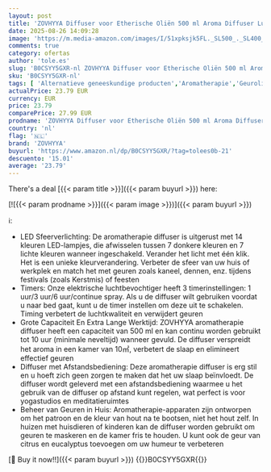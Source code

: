 ```yaml
---
layout: post
title: 'ZOVHYYA Diffuser voor Etherische Oliën 500 ml Aroma Diffuser Luchtbevochtiger 14 Leds met Afstandsbediening 3 Timer en Automatische Uitschakeling voor Woonkamer Slaapkamer Yoga als'
date: 2025-08-26 14:09:28
image: 'https://m.media-amazon.com/images/I/51xpksjk5FL._SL500_._SL400_.jpg'
comments: true
category: ofertas
author: 'tole.es'
slug: 'B0CSYY5GXR-nl ZOVHYYA Diffuser voor Etherische Oliën 500 ml Aroma...'
sku: 'B0CSYY5GXR-nl'
tags: [ 'Alternatieve geneeskundige producten','Aromatherapie','Geuroliediffusers','Gezondheid & persoonlijke verzorging','Medicatie & geneesmiddelen','zovhyya','🇳🇱', ]
actualPrice: 23.79 EUR
currency: EUR
price: 23.79
comparePrice: 27.99 EUR
prodname: 'ZOVHYYA Diffuser voor Etherische Oliën 500 ml Aroma Diffuser Luchtbevochtiger 14 Leds met Afstandsbediening 3 Timer en Automatische Uitschakeling voor Woonkamer Slaapkamer Yoga als'
country: 'nl'
flag: '🇳🇱'
brand: 'ZOVHYYA'
buyurl: 'https://www.amazon.nl/dp/B0CSYY5GXR/?tag=tolees0b-21'
descuento: '15.01'
average: '23.79'
---
```


There's a deal [{{< param title >}}]({{< param buyurl >}})  here:

[![{{< param prodname >}}]({{< param image >}})]({{< param buyurl >}})

ℹ️:

- LED Sfeerverlichting: De aromatherapie diffuser is uitgerust met 14 kleuren LED-lampjes, die afwisselen tussen 7 donkere kleuren en 7 lichte kleuren wanneer ingeschakeld. Verander het licht met één klik. Het is een unieke kleurverandering. Verbeter de sfeer van uw huis of werkplek en match het met geuren zoals kaneel, dennen, enz. tijdens festivals (zoals Kerstmis) of feesten
- Timers: Onze elektrische luchtbevochtiger heeft 3 timerinstellingen: 1 uur/3 uur/6 uur/continue spray. Als u de diffuser wilt gebruiken voordat u naar bed gaat, kunt u de timer instellen om deze uit te schakelen. Timing verbetert de luchtkwaliteit en verwijdert geuren
- Grote Capaciteit En Extra Lange Werktijd: ZOVHYYA aromatherapie diffuser heeft een capaciteit van 500 ml en kan continu worden gebruikt tot 10 uur (minimale neveltijd) wanneer gevuld. De diffuser verspreidt het aroma in een kamer van 10㎡, verbetert de slaap en elimineert effectief geuren
- Diffuser met Afstandsbediening: Deze aromatherapie diffuser is erg stil en u hoeft zich geen zorgen te maken dat het uw slaap beïnvloedt. De diffuser wordt geleverd met een afstandsbediening waarmee u het gebruik van de diffuser op afstand kunt regelen, wat perfect is voor yogastudios en meditatieruimtes
- Beheer van Geuren in Huis: Aromatherapie-apparaten zijn ontworpen om het patroon en de kleur van hout na te bootsen, niet het hout zelf. In huizen met huisdieren of kinderen kan de diffuser worden gebruikt om geuren te maskeren en de kamer fris te houden. U kunt ook de geur van citrus en eucalyptus toevoegen om uw humeur te verbeteren

[🛒 Buy it now!!]({{< param buyurl >}})
{{<world>}}B0CSYY5GXR{{</world>}}
